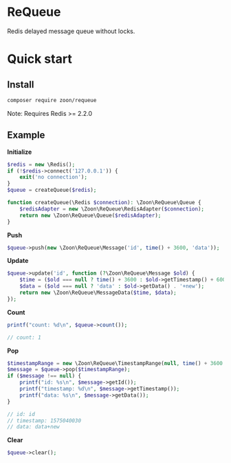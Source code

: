 # ReQueue

Redis delayed message queue without locks.

# Quick start

## Install

```bash
composer require zoon/requeue
```
Note: Requires Redis >= 2.2.0

## Example

**Initialize**
```php
$redis = new \Redis();
if (!$redis->connect('127.0.0.1')) {
    exit('no connection');
}
$queue = createQueue($redis);

function createQueue(\Redis $connection): \Zoon\ReQueue\Queue {
	$redisAdapter = new \Zoon\ReQueue\RedisAdapter($connection);
	return new \Zoon\ReQueue\Queue($redisAdapter);
}
```
**Push**
```php
$queue->push(new \Zoon\ReQueue\Message('id', time() + 3600, 'data'));
```
**Update**
```php
$queue->update('id', function (?\Zoon\ReQueue\Message $old) {
	$time = ($old === null ? time() + 3600 : $old->getTimestamp() + 600);
	$data = ($old === null ? 'data' : $old->getData() . '+new');
	return new \Zoon\ReQueue\MessageData($time, $data);
});
```
**Count**
```php
printf("count: %d\n", $queue->count());
```
```php
// count: 1
```
**Pop**
```php
$timestampRange = new \Zoon\ReQueue\TimestampRange(null, time() + 3600 + 600);
$message = $queue->pop($timestampRange);
if ($message !== null) {
	printf("id: %s\n", $message->getId());
	printf("timestamp: %d\n", $message->getTimestamp());
	printf("data: %s\n", $message->getData());
}
```
```php
// id: id
// timestamp: 1575040030
// data: data+new
```
**Clear**
```php
$queue->clear();
```